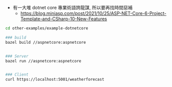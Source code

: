 
- 有一大堆 dotnet core 專業術語誇龍謀, 所以要再找時間惡補
    - https://blog.miniasp.com/post/2021/10/25/ASP-NET-Core-6-Project-Template-and-CSharp-10-New-Features

```bash
cd other-examples/example-dotnetcore

### build
bazel build //aspnetcore:aspnetcore


### Server
bazel run //aspnetcore:aspnetcore


### Client
curl https://localhost:5001/weatherforecast
```
